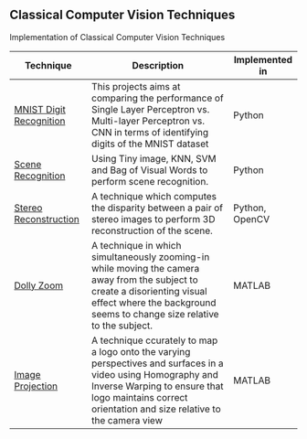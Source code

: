 ## Classical Computer Vision Techniques

Implementation of Classical Computer Vision Techniques

| Technique | Description | Implemented in |
|-----------|-------------| ---------|
| [MNIST Digit Recognition](./mnist-digit-recognition/) | This projects aims at comparing the performance of Single Layer Perceptron vs. Multi-layer Perceptron vs. CNN in terms of identifying digits of the MNIST dataset | Python |
| [Scene Recognition](./scene-recognition/) | Using Tiny image, KNN, SVM and Bag of Visual Words to perform scene recognition. | Python |
| [Stereo Reconstruction](./stereo-reconstruction/) | A technique which computes the disparity between a pair of stereo images to perform 3D reconstruction of the scene. | Python, OpenCV |
| [Dolly Zoom](./dolly-zoom/) | A technique in which simultaneously zooming-in while moving the camera away from the subject to create a disorienting visual effect where the background seems to change size relative to the subject. | MATLAB |
| [Image Projection](./image_projection/) | A technique ccurately to map a logo onto the varying perspectives and surfaces in a video using Homography and Inverse Warping to ensure that logo maintains correct orientation and size relative to the camera view| MATLAB |
